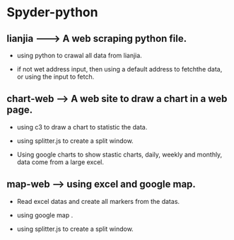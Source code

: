 # Spyder-python
## lianjia ---> A web scraping python file.

   * using python to crawal all data from lianjia.

   * if not wet address input, then using a default address to fetchthe data, or using the input to fetch.

## chart-web --> A web site to draw a chart in a web page.

   * using c3 to draw a chart to   statistic the data.

   * using splitter.js to create a split window.
   
   * Using google charts to show stastic charts, daily, weekly and monthly, data come from a large excel.

## map-web --> using excel and google map.

   * Read excel datas and create all markers from the datas.

   * using google map .

   * using splitter.js to create a split window.
